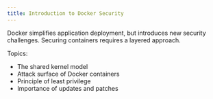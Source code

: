 ```yaml
---
title: Introduction to Docker Security
---
```

Docker simplifies application deployment, but introduces new security challenges. Securing containers requires a layered approach.

Topics:

- The shared kernel model
- Attack surface of Docker containers
- Principle of least privilege
- Importance of updates and patches
